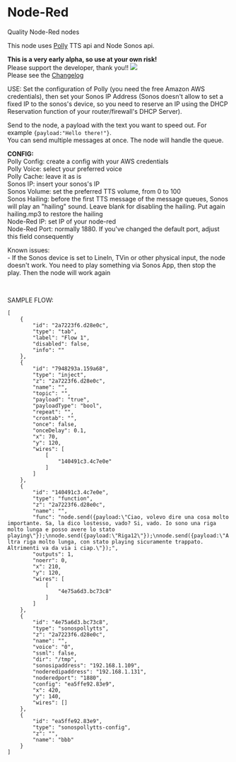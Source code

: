 # Node-Red
Quality Node-Red nodes
<p>
        This node uses <a href="https://aws.amazon.com/polly/">Polly</a> TTS api and Node Sonos api.
    </p>
    <p>
        <b>This is a very early alpha, so use at your own risk!</b><br/>
        Please support the developer, thank you!! <a href="https://www.paypal.me/techtoday/5"><img src="https://www.paypalobjects.com/webstatic/mktg/logo-center/logo_paypal_sicuro_sito.png"></a><br/>
        Please see the <a href="https://github.com/Supergiovane/node-red-contrib-sonospollytts/blob/master/CHANGELOG.md">Changelog</a>
    </p>
    <p>
    USE: Set the configuration of Polly (you need the free Amazon AWS credentials), then set your Sonos IP Address (Sonos
    doesn't allow to set a fixed IP to the sonos's device, so you need to reserve an IP using the DHCP Reservation function of your
    router/firewall's DHCP Server).
    </p>
    <p>
    Send to the node, a payload with the text you want to speed out. For example <code>{payload:"Hello there!"}</code>.<br/>
    You can send multiple messages at once. The node will handle the queue.
    </p>
    <p>
    <b>CONFIG:</b><br/>
    Polly Config: create a config with your AWS credentials<br/>
    Polly Voice: select your preferred voice<br/>
    Polly Cache: leave it as is<br/>
    Sonos IP: insert your sonos's IP<br/>
    Sonos Volume: set the preferred TTS volume, from 0 to 100<br/>
    Sonos Hailing: before the first TTS message of the message queues, Sonos will play an "hailing" sound. Leave blank for disabling the hailing. Put again hailing.mp3 to restore the hailing<br/>
    Node-Red IP: set IP of your node-red<br/>
    Node-Red Port: normally 1880. If you've changed the default port, adjust this field consequently<br/>
    </p>
    <p>
    Known issues:<br/>
    - If the Sonos device is set to LineIn, TVin or other physical input, the node doesn't work. You need to play something via Sonos App, then stop the play. Then the node will work again
    </p>
<br/>
<p> SAMPLE FLOW:<br/>
<code>
[
    {
        "id": "2a7223f6.d28e0c",
        "type": "tab",
        "label": "Flow 1",
        "disabled": false,
        "info": ""
    },
    {
        "id": "7948293a.159a68",
        "type": "inject",
        "z": "2a7223f6.d28e0c",
        "name": "",
        "topic": "",
        "payload": "true",
        "payloadType": "bool",
        "repeat": "",
        "crontab": "",
        "once": false,
        "onceDelay": 0.1,
        "x": 70,
        "y": 120,
        "wires": [
            [
                "140491c3.4c7e0e"
            ]
        ]
    },
    {
        "id": "140491c3.4c7e0e",
        "type": "function",
        "z": "2a7223f6.d28e0c",
        "name": "",
        "func": "node.send({payload:\"Ciao, volevo dire una cosa molto importante. Sa, la dico lostesso, vado? Si, vado. Io sono una riga molto lunga e posso avere lo stato playing\"});\nnode.send({payload:\"Riga12\"});\nnode.send({payload:\"Altra riga molto lunga, con stato playing sicuramente trappato. Altrimenti va da via i ciap.\"});",
        "outputs": 1,
        "noerr": 0,
        "x": 210,
        "y": 120,
        "wires": [
            [
                "4e75a6d3.bc73c8"
            ]
        ]
    },
    {
        "id": "4e75a6d3.bc73c8",
        "type": "sonospollytts",
        "z": "2a7223f6.d28e0c",
        "name": "",
        "voice": "0",
        "ssml": false,
        "dir": "/tmp",
        "sonosipaddress": "192.168.1.109",
        "noderedipaddress": "192.168.1.131",
        "noderedport": "1880",
        "config": "ea5ffe92.83e9",
        "x": 420,
        "y": 140,
        "wires": []
    },
    {
        "id": "ea5ffe92.83e9",
        "type": "sonospollytts-config",
        "z": "",
        "name": "bbb"
    }
]
</code>
</p>
    
